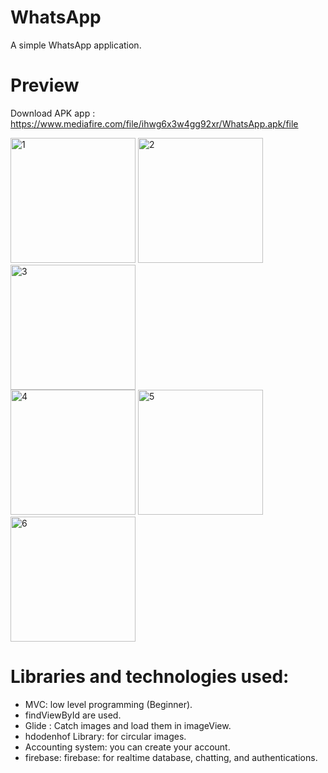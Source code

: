 # WhatsApp
A simple WhatsApp application.

# Preview

Download APK app : https://www.mediafire.com/file/ihwg6x3w4gg92xr/WhatsApp.apk/file

<img src="https://github.com/BaraaAbuAlrob/WhatsApp/assets/119497086/606f6e79-059b-486c-924f-0c801bebe188" alt="1" width="200"/> <img src="https://github.com/BaraaAbuAlrob/WhatsApp/assets/119497086/a13386d1-a09c-46e4-857e-a08f11af2d5c" alt="2" width="200"/> <img src="https://github.com/BaraaAbuAlrob/WhatsApp/assets/119497086/0e588764-aa16-41f7-9a12-3ea0109a914f" alt="3" width="200"/>
<br>
<img src="https://github.com/BaraaAbuAlrob/WhatsApp/assets/119497086/fce8f994-7822-49db-948d-a5c92842e24c" alt="4" width="200"/> <img src="https://github.com/BaraaAbuAlrob/WhatsApp/assets/119497086/dd1d554f-bfb5-4f0f-b9ef-ec81462cc41c" alt="5" width="200"/> <img src="https://github.com/BaraaAbuAlrob/WhatsApp/assets/119497086/175ec7d0-091e-49ed-a765-c8e0a0a2e62d" alt="6" width="200"/>

# Libraries and technologies used:
- MVC: low level programming (Beginner).
- findViewById are used.
- Glide : Catch images and load them in imageView.
- hdodenhof Library: for circular images.
- Accounting system: you can create your account.
- firebase: firebase: for realtime database, chatting, and authentications.
